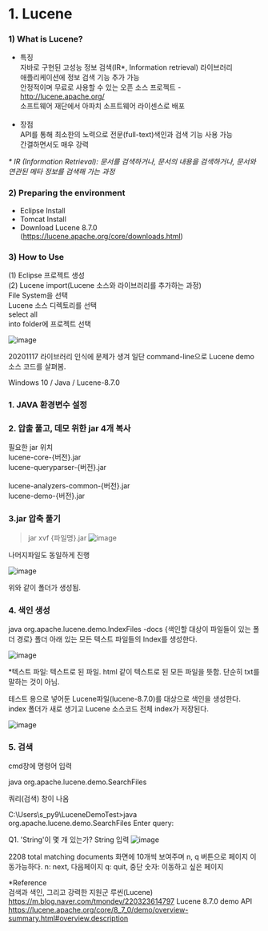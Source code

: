 # 1. Lucene
###  1) What is Lucene?
  - 특징<br/>
    자바로 구현된 고성능 정보 검색(IR*, Information retrieval) 라이브러리<br/>
    애플리케이션에 정보 검색 기능 추가 가능<br/>
    안정적이며 무료로 사용할 수 있는 오픈 소스 프로젝트 - http://lucene.apache.org/<br/>
    소프트웨어 재단에서 아파치 소프트웨어 라이센스로 배포<br/><br/> 
  - 장점<br/>
    API를 통해 최소한의 노력으로 전문(full-text)색인과 검색 기능 사용 가능<br/>
    간결하면서도 매우 강력<br/>
  
  <i>* IR (Information Retrieval): 문서를 검색하거나, 문서의 내용을 검색하거나, 문서와 연관된 메타 정보를 검색해 가는 과정</i>
  
###  2) Preparing the environment
   - Eclipse Install<br/>
   - Tomcat Install<br/>
   - Download Lucene 8.7.0 (https://lucene.apache.org/core/downloads.html)<br/>

###  3) How to Use
   (1) Eclipse 프로젝트 생성<br/>
   (2) Lucene import(Lucene 소스와 라이브러리를 추가하는 과정)<br/>
      File System을 선택<br/>
      Lucene 소스 디렉토리를 선택<br/>
      select all<br/>
      into folder에 프로젝트 선택<br/>
  
   ![image](https://user-images.githubusercontent.com/53163222/99187594-dfe97d00-279a-11eb-967a-efa88e993e85.png)

20201117 라이브러리 인식에 문제가 생겨 일단 command-line으로 Lucene demo 소스 코드를 살펴봄.

Windows 10 / Java / Lucene-8.7.0

### 1. JAVA 환경변수 설정

### 2. 압출 풀고, 데모 위한 jar 4개 복사
필요한 jar	위치<br/>
lucene-core-{버전}.jar<br/>
lucene-queryparser-{버전}.jar<br/>	
lucene-analyzers-common-{버전}.jar<br/>
lucene-demo-{버전}.jar<br/>	

### 3.jar 압축 풀기
>jar xvf {파일명}.jar
![image](https://user-images.githubusercontent.com/53163222/99347881-8341ab80-28db-11eb-9a93-fb90c035f5ba.png)

나머지파일도 동일하게 진행<br/>

![image](https://user-images.githubusercontent.com/53163222/99348222-6eb1e300-28dc-11eb-9f02-69e4085cb783.png)

위와 같이 폴더가 생성됨.<br/>

### 4. 색인 생성<br/>
java org.apache.lucene.demo.IndexFiles -docs {색인할 대상이 파일들이 있는 폴더 경로}
폴더 아래 있는 모든 텍스트 파일들의 Index를 생성한다.

![image](https://user-images.githubusercontent.com/53163222/99349107-78d4e100-28de-11eb-9dab-049500bb4e98.png)

*텍스트 파일: 텍스트로 된 파일. html 같이 텍스트로 된 모든 파일을 뜻함. 단순히 txt를 말하는 것이 아님.

테스트 용으로 넣어둔 Lucene파일(lucene-8.7.0)를 대상으로 색인을 생성한다. 
index 폴더가 새로 생기고 Lucene 소스코드 전체 index가 저장된다.

![image](https://user-images.githubusercontent.com/53163222/99349581-b1c18580-28df-11eb-84b0-966049573714.png)


### 5. 검색

cmd창에 명령어 입력

java org.apache.lucene.demo.SearchFiles

쿼리(검색) 창이 나옴

C:\Users\s_py9\LuceneDemoTest>java org.apache.lucene.demo.SearchFiles
Enter query:

Q1. 'String'이 몇 개 있는가?
String 입력
![image](https://user-images.githubusercontent.com/53163222/99350005-ac186f80-28e0-11eb-9a52-b8e88cea0ac5.png)

2208 total matching documents
화면에 10개씩 보여주며 n, q 버튼으로 페이지 이동가능하다.
n: next, 다음페이지
q: quit, 중단
숫자: 이동하고 싶은 페이지

*Reference<br/>
검색과 색인, 그리고 강력한 지원군 루씬(Lucene) https://m.blog.naver.com/tmondev/220323614797
Lucene 8.7.0 demo API https://lucene.apache.org/core/8_7_0/demo/overview-summary.html#overview.description
